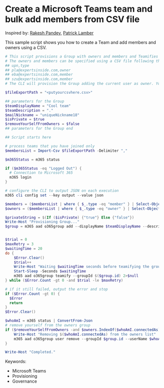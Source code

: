 # Create a Microsoft Teams team and bulk add members from CSV file

Inspired by: [Rakesh Pandey](https://www.flexmind.co/blog/how-to-add-bulk-users-from-csv-file-to-ms-teams-using-powershell/), [Patrick Lamber](https://www.nubo.eu/Create-A-New-Microsoft-Team-And-Bulk-Add-Members-From-CSV-File/)

This sample script shows you how to create a Team and add members and owners using a CSV.

```powershell tab="PowerShell Core"
# This script provisions a Group with owners and members and Teamifies it
# The owners and members can be specified using a CSV file following this format
## upn,type
## pla@expertsinside.com,owner
## eba@expertsinside.com,member
## szu@expertsinside.com,member
# The CLI will provision the Group adding the current user as owner. You can remove this user from the owners list by using the $removeYourSelfFromOwners parameter

$fileExportPath = "<putyourcsvhere.csv>"

## parameters for the Group
$teamDisplayName = "Cool team"
$teamDescription = "."
$mailNickname = "uniqueNickname18"
$isPrivate = $true  
$removeYourSelfFromOwners = $false
## parameters for the Group end

## Script starts here

# process teams that you have joined only
$membersList = Import-Csv $fileExportPath -Delimiter ","

$m365Status = m365 status

if ($m365Status -eq "Logged Out") {
  # Connection to Microsoft 365
  m365 login
}

# configure the CLI to output JSON on each execution
m365 cli config set --key output --value json

$members = ($membersList | where { $_.type -eq "member" } | Select-Object upn).upn -join ","
$owners = ($membersList | where { $_.type -eq "owner" } | Select-Object upn).upn -join ","

$privateString = $(If ($isPrivate) {"true"} Else {"false"})
Write-Host "Provisioning Group..."
$group = m365 aad o365group add --displayName $teamDisplayName --description $teamDescription --mailNickname $mailNickname --isPrivate $privateString --members $members --owners $owners | ConvertFrom-Json


$trial = 0
$maxRetry = 3
$waitingTime = 20
do {
    $Error.Clear()
    $trial++
    Write-Host "Waiting $waitingTime seconds before teamifying the group (trial $trial/$maxRetry)..."
    Start-Sleep -Seconds $waitingTime
    m365 aad o365group teamify --groupId $($group.id) 2>$null
} while ($Error.Count -gt 0 -and $trial -le $maxRetry)

# if it still failed, output the error and stop
if ($Error.Count -gt 0) {
  $Error
  return
}
$Error.Clear()

$whoAmI = m365 status | ConvertFrom-Json
# remove yourself from the owners group
if ($removeYourSelfFromOwners -and $owners.IndexOf($whoAmI.connectedAs) -eq -1) {
    Write-Host "Removing $($whoAmI.connectedAs) from the owners list"
    m365 aad o365group user remove --groupId $group.id --userName $whoAmI.connectedAs --confirm
}

Write-Host "Completed."
```

Keywords:

- Microsoft Teams
- Provisioning
- Governance
